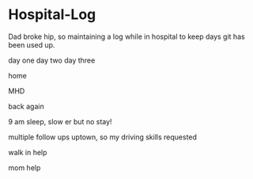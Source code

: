 # Hospital-Log
Dad broke hip, so maintaining a log while in hospital to keep days git has been used up. 

day one
day two
day three

home

MHD

back again

9 am sleep, slow er but no stay!

multiple follow ups uptown, so my driving skills requested

walk in help

mom help
